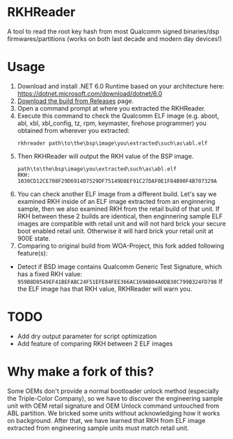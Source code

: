 # RKHReader
A tool to read the root key hash from most Qualcomm signed binaries/dsp firmwares/partitions (works on both last decade and modern day devices!)

# Usage
1. Download and install .NET 6.0 Runtime based on your architecture here: https://dotnet.microsoft.com/download/dotnet/6.0
2. [Download the build from Releases](https://github.com/HikariCalyx/RKHReader/releases/latest) page.
3. Open a command prompt at where you extracted the RKHReader.
4. Execute this command to check the Qualcomm ELF image (e.g. aboot, abl, xbl, xbl_config, tz, rpm, keymaster, firehose programmer) you obtained from wherever you extracted:
   ```
   rkhreader path\to\the\bsp\image\you\extracted\such\as\abl.elf
   ```
6. Then RKHReader will output the RKH value of the BSP image.
   ```
   path\to\the\bsp\image\you\extracted\such\as\abl.elf
   RKH: 1030CD12CE708F29D6914D7529DF75149D8EF91C27DAF0E1F84B90F4B707329A
   ```
7. You can check another ELF image from a different build. Let's say we examined RKH inside of an ELF image extracted from an enginnering sample, then we also examined RKH from the retail build of that unit. If RKH between these 2 builds are identical, then enginnering sample ELF images are compatible with retail unit and will not hard brick your secure boot enabled retail unit. Otherwise it will hard brick your retail unit at 900E state.
8. Comparing to original build from WOA-Project, this fork added following feature(s):
  * Detect if BSD image contains Qualcomm Generic Test Signature, which has a fixed RKH value: ```959B8D0549EF41BEFABC24F51EFE84FEE366AC169AB04A0DB30C799B324FD798``` If the ELF image has that RKH value, RKHReader will warn you.

# TODO
* Add dry output parameter for script optimization
* Add feature of comparing RKH between 2 ELF images

# Why make a fork of this?
Some OEMs don't provide a normal bootloader unlock method (especially the Triple-Color Company), so we have to discover the engineering sample unit with OEM retail signature and OEM Unlock command untouched from ABL partition. We bricked some units without acknowledging how it works on background. After that, we have learned that RKH from ELF image extracted from engineering sample units must match retail unit.

